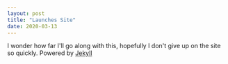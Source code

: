 ```yaml
---
layout: post
title: "Launches Site"
date: 2020-03-13
---
```


I wonder how far I'll go along with this, hopefully I don't give up on the site so quickly. Powered by [Jekyll](http://jekyllrb.com)
